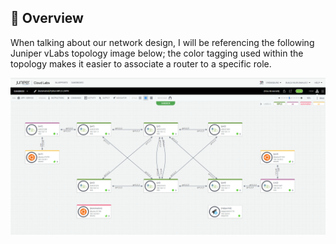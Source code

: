 ## 📌 Overview

When talking about our network design, I will be referencing the following Juniper vLabs topology image below; the color tagging used within the topology makes it easier to associate a router to a specific role.

<img src="https://raw.githubusercontent.com/cdot65/juniper-mpls-l3vpn-demo/main/site/content/assets/images/vlabs.png" width="720px"/>
